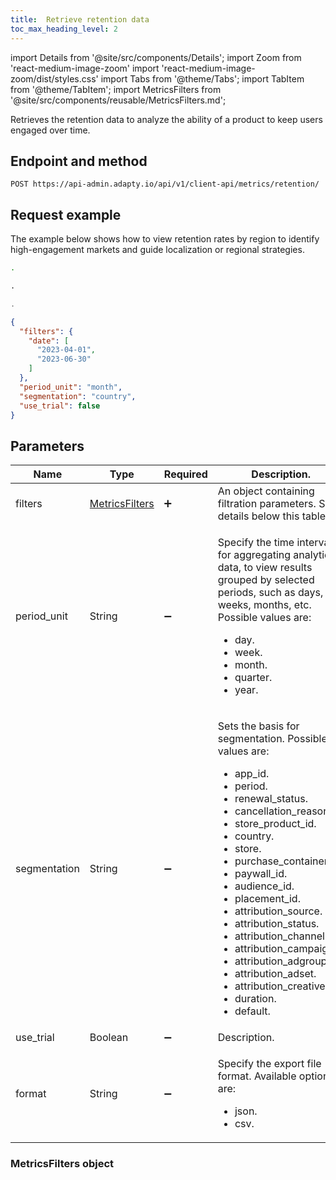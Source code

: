 ```yaml
---
title:  Retrieve retention data
toc_max_heading_level: 2
---
```


import Details from '@site/src/components/Details';
import Zoom from 'react-medium-image-zoom'
import 'react-medium-image-zoom/dist/styles.css'
import Tabs from '@theme/Tabs';
import TabItem from '@theme/TabItem'; 
import MetricsFilters from '@site/src/components/reusable/MetricsFilters.md';

Retrieves the retention data to analyze the ability of a product to keep users engaged over time.

## Endpoint and method

```http
POST https://api-admin.adapty.io/api/v1/client-api/metrics/retention/
```
## Request example

The example below shows how to view retention rates by region to identify high-engagement markets and guide localization or regional strategies.

<Tabs groupId="api-lang" queryString>  

<TabItem value="curl" label="cURL" default>  

```bash
.
```

</TabItem>  

<TabItem value="python" label="Python" default>

  ```python  showLineNumbers
.
  ```

</TabItem>  

<TabItem value="js" label="JavaScript" default>

  ```javascript  showLineNumbers
. 
  ```

</TabItem>  

</Tabs>

```json showLineNumbers
{
  "filters": {
    "date": [
      "2023-04-01",
      "2023-06-30"
    ]
  },
  "period_unit": "month",
  "segmentation": "country",
  "use_trial": false
}
```

## Parameters

| Name         | Type                                     | Required           | Description.                                                 |
| ------------ | ---------------------------------------- | ------------------ | ------------------------------------------------------------ |
| filters      | [MetricsFilters](#metricsfilters-object) | :heavy_plus_sign:  | An object containing filtration parameters. See details below this table. |
| period_unit  | String                                   | :heavy_minus_sign: | <p>Specify the time interval for aggregating analytics data, to view results grouped by selected periods, such as days, weeks, months, etc. Possible values are:</p><ul><li>day.</li><li>week.</li><li>month.</li><li>quarter.</li><li>year.</li></ul> |
| segmentation | String                                   | :heavy_minus_sign: | <p>Sets the basis for segmentation. Possible values are:</p><ul><li>app_id.</li><li>period.</li><li>renewal_status.</li><li>cancellation_reason.</li><li>store_product_id.</li><li>country.</li><li>store.</li><li>purchase_container_id.</li><li>paywall_id.</li><li>audience_id.</li><li>placement_id.</li><li>attribution_source.</li><li>attribution_status.</li><li>attribution_channel.</li><li>attribution_campaign.</li><li>attribution_adgroup.</li><li>attribution_adset.</li><li>attribution_creative.</li><li>duration.</li><li>default.</li></ul> |
| use_trial    | Boolean                                  | :heavy_minus_sign: | Description.                                                 |
| format       | String                                   | :heavy_minus_sign: | <p>Specify the export file format. Available options are:</p><ul><li>json.</li><li>csv.</li></ul> |

### MetricsFilters object

<MetricsFilters />

